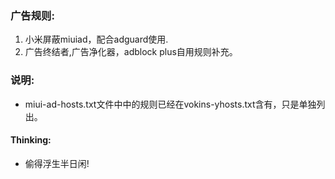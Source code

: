 ### 广告规则:
1. 小米屏蔽miuiad，配合adguard使用.
2. 广告终结者,广告净化器，adblock plus自用规则补充。

### 说明:
- miui-ad-hosts.txt文件中中的规则已经在vokins-yhosts.txt含有，只是单独列出。

#### Thinking:
- 偷得浮生半日闲!

